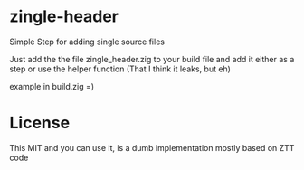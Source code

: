 # zingle-header
Simple Step for adding single source files

Just add the the file zingle_header.zig to your build file and add it either as a step or use the helper function (That I think it leaks, but eh)

example in build.zig =)

# License

This MIT and you can use it, is a dumb implementation mostly based on ZTT code
